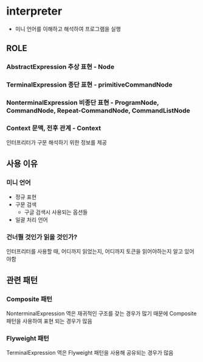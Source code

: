 # interpreter

- 미니 언어를 이해하고 해석하여 프로그램을 실행

## ROLE

### AbstractExpression 추상 표현 - Node

### TerminalExpression 종단 표현 - primitiveCommandNode

### NonterminalExpression 비종단 표현 - ProgramNode, CommandNode, Repeat-CommandNode, CommandListNode

### Context 문맥, 전후 관계 - Context

인터프리터가 구문 해석하기 위한 정보를 제공

## 사용 이유

### 미니 언어

- 정규 표현
- 구문 검색
  - 구글 검색시 사용되는 옵션들
- 일괄 처리 언어

### 건너뛸 것인가 읽을 것인가?

인터프리터를 사용할 때, 어디까지 읽었는지, 어디까지 토큰을 읽어야하는지 알고 있어야함

## 관련 패턴

### Composite 패턴

NonterminalExpression 역은 재귀적인 구조를 갖는 경우가 많기 때문에 Composite 패턴을 사용하여 표현 되는 경우가 많음

### Flyweight 패턴

TerminalExpression 역은 Flyweight 패턴을 사용해 공유되는 경우가 많음
